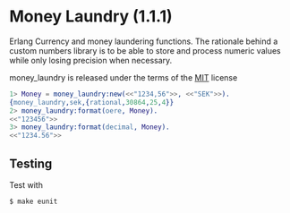 Money Laundry (1.1.1)
=============

Erlang Currency and money laundering functions. The rationale behind a custom
numbers library is to be able to store and process numeric values while only
losing precision when necessary.

money_laundry is released under the terms of the [MIT](http://en.wikipedia.org/wiki/MIT_License) license

``` erlang
1> Money = money_laundry:new(<<"1234,56">>, <<"SEK">>).
{money_laundry,sek,{rational,30864,25,4}}
2> money_laundry:format(oere, Money).
<<"123456">>
3> money_laundry:format(decimal, Money).
<<"1234.56">>
```

## Testing

Test with

```
$ make eunit
```
